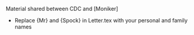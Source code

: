 Material shared between CDC and [Moniker]

- Replace {Mr} and {Spock} in Letter.tex with your personal and family names


